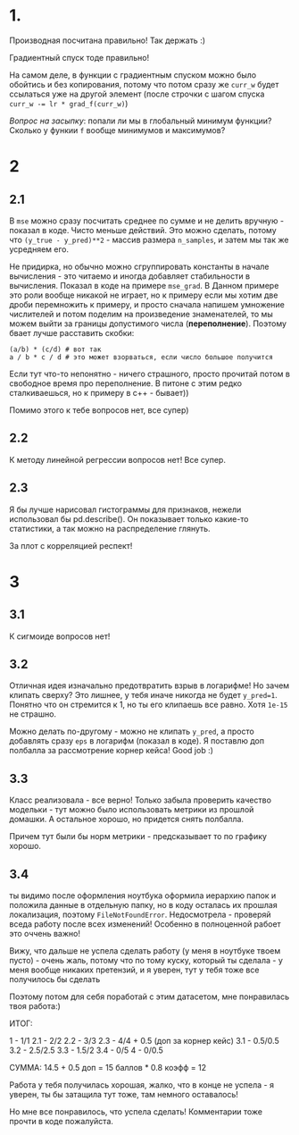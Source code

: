 # 1.

Производная посчитана правильно! Так держать :)

Градиентный спуск тоде правильно!

На самом деле, в функции с градиентным спуском можно было обойтись и без копирования, потому что потом сразу же `curr_w` будет ссылаться уже на другой элемент (после строчки с шагом спуска `curr_w -= lr * grad_f(curr_w)`)


*Вопрос на засыпку*: попали ли мы в глобальный минимум функции? Сколько у функии `f` вообще минимумов и максимумов?

# 2

## 2.1

В `mse` можно сразу посчитать среднее по сумме и не делить вручную - показал в коде. Чисто меньше действий. Это можно сделать, потому что `(y_true - y_pred)**2` - массив размера `n_samples`, и затем мы так же усредняем его.


Не придирка, но обычно можно сгруппировать константы в начале вычисления - это читаемо и иногда добавляет стабильности в вычисления. Показал в коде на примере `mse_grad`. В Данном примере это роли вообще никакой не играет, но к примеру если мы хотим две дроби перемножить к примеру, и просто сначала напишем умножение числителей и потом поделим на произведение знаменателей, то мы можем выйти за границы допустимого числа (**переполнение**). Поэтому бвает лучше расставить скобки:

```{python}
(a/b) * (c/d) # вот так
a / b * c / d # это может взорваться, если число большое получится
```

Если тут что-то непонятно - ничего страшного, просто прочитай потом в свободное время про переполнение. В питоне с этим редко сталкиваешься, но к примеру в с++ - бывает))

Помимо этого к тебе вопросов нет, все супер)

## 2.2

К методу линейной регрессии вопросов нет! Все супер.

## 2.3

Я бы лучше нарисовал гистограммы для признаков, нежели использовал бы pd.describe(). Он показывает только какие-то статистики, а так можно на распределение глянуть.

За плот с корреляцией респект!

# 3

## 3.1

К сигмоиде вопросов нет!

## 3.2

Отличная идея изначально предотвратить взрыв в логарифме!  Но зачем клипать сверху? Это лишнее, у тебя иначе никогда не будет `y_pred=1`. Понятно что он стремится к 1, но ты его клипаешь все равно. Хотя `1e-15` не страшно. 

Можно делать по-другому - можно не клипать `y_pred`, а просто добавлять сразу `eps` в логарифм (показал в коде). Я поставлю доп полбалла за рассмотрение корнер кейса! Good job :)


## 3.3

Класс реализовала - все верно! Только забыла проверить качество модельки - тут можно было использовать метрики из прошлой домашки. А остальное хорошо, но придется снять полбалла.

Причем тут были бы норм метрики - предсказывает то по графику хорошо.

## 3.4

ты видимо после оформления ноутбука оформила иерархию папок и положила данные в отдельную папку, но в коду осталась их прошлая локализация, поэтому `FileNotFoundError`. Недосмотрела - проверяй вседа работу после всех изменений! Особенно в полноценной рабоет это оччень важно! 

Вижу, что дальше не успела сделать работу (у меня в ноутбуке твоем пусто) - очень жаль, потому что по тому куску, который ты сделала - у меня вообще никаких претензий, и я уверен, тут у тебя тоже все получилось бы сделать

Поэтому потом для себя поработай с этим датасетом, мне понравилась твоя работа:)


ИТОГ:

1 - 1/1
2.1 - 2/2
2.2 - 3/3
2.3 - 4/4 + 0.5 (доп за корнер кейс)
3.1 - 0.5/0.5
3.2 - 2.5/2.5
3.3 - 1.5/2
3.4 - 0/5
4 - 0/0.5


СУММА: 14.5 + 0.5 доп = 15 баллов * 0.8 коэфф = 12

Работа у тебя получилась хорошая, жалко, что в конце не успела - я уверен, ты бы затащила тут тоже, там немного оставалось!

Но мне все понравилось, что успела сделать! Комментарии тоже прочти в коде пожалуйста.